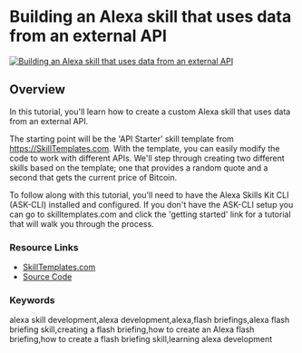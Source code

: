 # Building an Alexa skill that uses data from an external API

[![Building an Alexa skill that uses data from an external API](http://img.youtube.com/vi/T2xc42UlYqo/0.jpg)](http://www.youtube.com/watch?v=T2xc42UlYqo)

## Overview

In this tutorial, you'll learn how to create a custom Alexa skill that uses data from an external API. 

The starting point will be the 'API Starter' skill template from https://SkillTemplates.com. With the template, you can easily modify the code to work with different APIs. We'll step through creating two different skills based on the template; one that provides a random quote and a second that gets the current price of Bitcoin. 

To follow along with this tutorial, you'll need to have the Alexa Skills Kit CLI (ASK-CLI) installed and configured. If you don't have the ASK-CLI setup you can go to skilltemplates.com and click the 'getting started' link for a tutorial that will walk you through the process.

### Resource Links

 - [SkillTemplates.com](https://skilltemplates.com)
 - [Source Code](https://github.com/dabblelab/dabblelab-youtube-channel)

### Keywords
alexa skill development,alexa development,alexa,flash briefings,alexa flash briefing skill,creating a flash briefing,how to create an Alexa flash briefing,how to create a flash briefing skill,learning alexa development